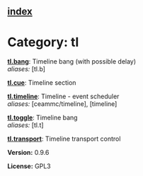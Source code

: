 [index](index.html) 
---

# Category: tl




[**tl.bang**](tl.bang.html): Timeline bang (with possible delay) <br>
_aliases:_ \[tl.b\]


[**tl.cue**](tl.cue.html): Timeline section 

[**tl.timeline**](tl.timeline.html): Timeline - event scheduler <br>
_aliases:_ \[ceammc/timeline\], \[timeline\]


[**tl.toggle**](tl.toggle.html): Timeline bang <br>
_aliases:_ \[tl.t\]


[**tl.transport**](tl.transport.html): Timeline transport control 


**Version:** 0.9.6

**License:** GPL3
